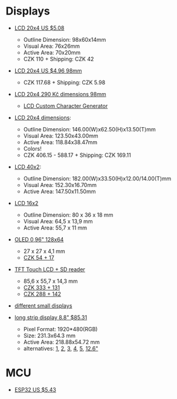 Displays
=======
* [LCD 20x4 US $5.08](https://www.aliexpress.com/item/32991449983.html)
  * Outline Dimension: 98x60x14mm
  * Visual Area: 76x26mm
  * Active Area: 70x20mm
  * CZK 110 + Shipping: CZK 42
* [LCD 20x4 US $4.96 98mm](https://www.aliexpress.com/item/1005001622095168.html)
  * CZK 117.68 + Shipping: CZK 5.98
* [LCD 20x4 290 Kč dimensions 98mm](https://www.hwkitchen.cz/lcd-displej-20x4-modry-s-podsvetlenim/)
  * [LCD Custom Character Generator](http://maxpromer.github.io/LCD-Character-Creator/)

* [LCD 20x4 dimensions](https://www.aliexpress.com/item/1704861756.html):
  * Outline Dimension: 146.00(W)x62.50(H)x13.50(T)mm
  * Visual Area: 123.50x43.00mm
  * Active Area: 118.84x38.47mm
  * Colors!
  * CZK 406.15 - 588.17 + Shipping: CZK 169.11

* [LCD 40x2](https://www.aliexpress.com/item/1704895535.html):
  * Outline Dimension: 182.00(W)x33.50(H)x12.00/14.00(T)mm
  * Visual Area: 152.30x16.70mm
  * Active Area: 147.50x11.50mm

* [LCD 16x2](https://www.hwkitchen.cz/iic-i2c-lcd-displej-16x2-modry-s-podsvetlenim/)
  * Outline Dimension: 80 x 36 x 18 mm
  * Visual Area: 64,5 x 13,9 mm
  * Active Area: 55,7 x 11 mm

* [OLED 0,96" 128x64](https://www.hwkitchen.cz/graficky-displej-oled-096-128x64-i2c-bily/)
  * 27 x 27 x 4,1 mm
  * [CZK 54 + 17](https://www.aliexpress.com/item/1005003968482952.html)
* [TFT Touch LCD + SD reader](https://www.hwkitchen.cz/dotykovy-barevny-tft-lcd-displej-shield-3-5-palce-micro-sd-ctecka/)
  * 85,6 x 55,7 x 14,3 mm
  * [CZK 333 + 131](https://www.aliexpress.com/item/1005003776533378.html)
  * [CZK 288 + 142](https://www.aliexpress.com/item/1005001585779587.html)

* [different small displays](https://www.aliexpress.com/item/4000210180957.html)

* [long strip display 8.8" $85.31](https://www.aliexpress.com/item/4001115081190.html)
  * Pixel Format: 1920*480(RGB)
  * Size: 231.3x64.3 mm
  * Active Area: 218.88x54.72 mm
  * alternatives: [1](https://www.aliexpress.com/item/1005002301117220.html), [2](https://www.aliexpress.com/item/1005002571752569.html), [3](https://www.aliexpress.com/item/1005002908207104.html), [4](https://www.aliexpress.com/item/4000398511748.html), [5](https://www.aliexpress.com/item/1005004154399831.html), [12.6"](https://www.aliexpress.com/item/1005003338051143.html)

MCU
===
* [ESP32 US $5.43](https://www.aliexpress.com/item/1005001929935550.html)
